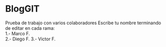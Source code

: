 # BlogGIT
Prueba de trabajo con varios colaboradores
Escribe tu nombre terminando de editar en cada rama:  
1.- Marco F.  
2.- Diego F.
3.- Victor F.